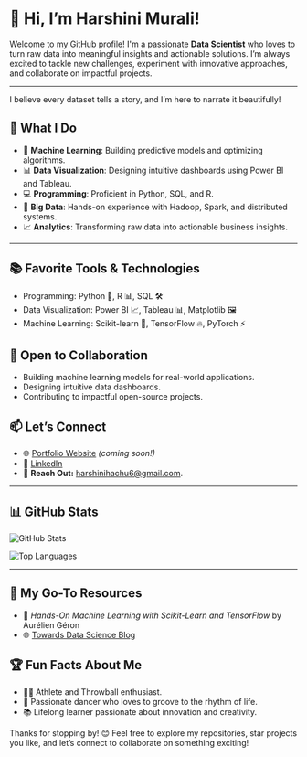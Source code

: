 

# 👋 Hi, I’m Harshini Murali!

Welcome to my GitHub profile! I'm a passionate **Data Scientist** who loves to turn raw data into meaningful insights and actionable solutions. I’m always excited to tackle new challenges, experiment with innovative approaches, and collaborate on impactful projects.
         
        
---
I believe every dataset tells a story, and I’m here to narrate it beautifully!

## 🚀 What I Do

- 🧠 **Machine Learning**: Building predictive models and optimizing algorithms.
- 📊 **Data Visualization**: Designing intuitive dashboards using Power BI and Tableau.
- 💻 **Programming**: Proficient in Python, SQL, and R.
- 📂 **Big Data**: Hands-on experience with Hadoop, Spark, and distributed systems.
- 📈 **Analytics**: Transforming raw data into actionable business insights.

---

## 📚 Favorite Tools & Technologies  
- Programming: Python 🐍, R 📊, SQL 🛠️  
- Data Visualization: Power BI 📈, Tableau 📊, Matplotlib 🖼️  
- Machine Learning: Scikit-learn 🤖, TensorFlow 🔥, PyTorch ⚡

## 👥 Open to Collaboration  
- Building machine learning models for real-world applications.  
- Designing intuitive data dashboards.  
- Contributing to impactful open-source projects.

## 📫 Let’s Connect

- 🌐 [Portfolio Website](#) *(coming soon!)*
- 💼 [LinkedIn](https://www.linkedin.com/in/harshini-murali-744a68272/)
- 📩 **Reach Out:** harshinihachu6@gmail.com.

---

## 📊 GitHub Stats

![GitHub Stats](https://github-readme-stats.vercel.app/api?username=HarshiniMurali07&show_icons=true&theme=radical)

![Top Languages](https://github-readme-stats.vercel.app/api/top-langs/?username=HarshiniMurali07&layout=compact&theme=radical)

---
## 📖 My Go-To Resources  
- 📘 *Hands-On Machine Learning with Scikit-Learn and TensorFlow* by Aurélien Géron  
- 🌐 [Towards Data Science Blog](https://towardsdatascience.com)

  
## 🏆 Fun Facts About Me

- 🏃‍♀️ Athlete and Throwball enthusiast.
- 💃 Passionate dancer who loves to groove to the rhythm of life.
- 📚 Lifelong learner passionate about innovation and creativity.

Thanks for stopping by! 😊 Feel free to explore my repositories, star projects you like, and let’s connect to collaborate on something exciting!
